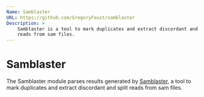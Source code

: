 ```yaml
---
Name: Samblaster
URL: https://github.com/GregoryFaust/samblaster
Description: >
    Samblaster is a tool to mark duplicates and extract discordant and split
    reads from sam files.
---
```


# Samblaster
The Samblaster module parses results generated by
[Samblaster](https://github.com/GregoryFaust/samblaster),
a tool to mark duplicates and extract discordant and split
reads from sam files.